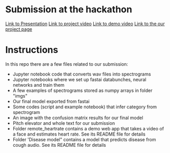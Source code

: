 # Submission at the hackathon
[Link to Presentation](https://drive.google.com/open?id=1RYGtW_yZeGGt8bXh9NT-dRQFCdTxCZso)
[Link to project video](https://drive.google.com/open?id=11SJWYa3hnUEj_QWsTm3xk_HHfKSFZSfd)
[Link to demo video](https://drive.google.com/open?id=1pyFWF4s57Ge5Ox9OlApqSziuyA2eNb-1)
[Link to the our project page](https://devpost.com/software/faco-fight-against-corona-jfcza9)

# Instructions
In this repo there are a few files related to our submission:
* Jupyter notebook code that converts wav files into spectrograms
* Jupyter notebooks where we set up fastai databunches, neural networks and train them
* A few examples of spectrograms stored as numpy arrays in folder "imgs"
* Our final model exported from fastai
* Some codes (script and example notebook) that infer category from spectrogram
* An image with the confusion matrix results for our final model
* Pitch elevator and whole text for our submission
* Folder remote_heartrate contains a demo web app that takes a video of a face and estimates heart rate. See its README file for details
* Folder 'Disease model" contains a model that predicts disease from cough audio. See its README file for details
